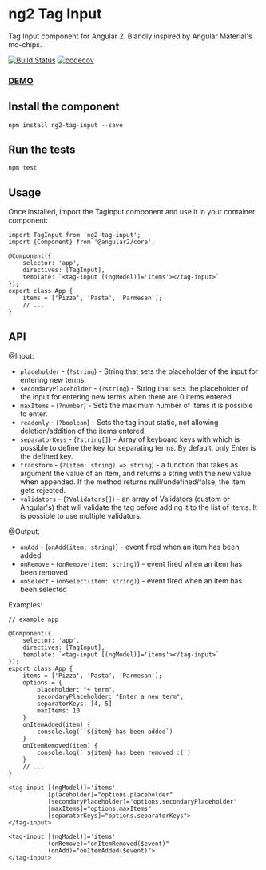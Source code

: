 # ng2 Tag Input
Tag Input component for Angular 2. Blandly inspired by Angular Material's md-chips.

[![Build Status](https://travis-ci.org/Gbuomprisco/ng2-tag-input.svg?branch=develop)](https://travis-ci.org/Gbuomprisco/ng2-tag-input) [![codecov](https://codecov.io/gh/Gbuomprisco/ng2-tag-input/branch/develop/graph/badge.svg)](https://codecov.io/gh/Gbuomprisco/ng2-tag-input)

### [DEMO](https://gbuomprisco.github.io/ng2-tag-input/)

## Install the component

    npm install ng2-tag-input --save
    
## Run the tests

    npm test

## Usage

Once installed, import the TagInput component and use it in your container component:

    import TagInput from 'ng2-tag-input';
    import {Component} from '@angular2/core';

    @Component({
        selector: 'app',
        directives: [TagInput],
        template: `<tag-input [(ngModel)]='items'></tag-input>`
    });
    export class App {
        items = ['Pizza', 'Pasta', 'Parmesan'];
        // ...
    }

## API

@Input:
- `placeholder` - (`?string`) - String that sets the placeholder of the input for entering new terms.
- `secondaryPlaceholder` - (`?string`) - String that sets the placeholder of the input for entering new terms when there are 0 items entered.
- `maxItems` -  (`?number`) - Sets the maximum number of items it is possible to enter.
- `readonly` - (`?boolean`) - Sets the tag input static, not allowing deletion/addition of the items entered.
- `separatorKeys` - (`?string[]`) - Array of keyboard keys with which is possible to define the key for separating terms. By default. only Enter is the defined key.
- `transform` - (`?(item: string) => string`) - a function that takes as argument the value of an item, and returns a string with the new value when appended. If the method returns null/undefined/false, the item gets rejected.
- `validators` - (`?Validators[]`) - an array of Validators (custom or Angular's) that will validate the tag before adding it to the list of items. It is possible to use multiple validators.

@Output:
- `onAdd` - (`onAdd(item: string)`) - event fired when an item has been added
- `onRemove` - (`onRemove(item: string)`) - event fired when an item has been removed
- `onSelect` - (`onSelect(item: string)`) - event fired when an item has been selected

Examples:

    // example app

    @Component({
        selector: 'app',
        directives: [TagInput],
        template: `<tag-input [(ngModel)]='items'></tag-input>`
    });
    export class App {
        items = ['Pizza', 'Pasta', 'Parmesan'];
        options = {
            placeholder: "+ term",
            secondaryPlaceholder: "Enter a new term",
            separatorKeys: [4, 5]
            maxItems: 10
        }
        onItemAdded(item) {
            console.log(``${item} has been added`)
        }
        onItemRemoved(item) {
            console.log(``${item} has been removed :(`)
        }
        // ...
    }

    <tag-input [(ngModel)]='items'
               [placeholder]="options.placeholder"
               [secondaryPlaceholder]="options.secondaryPlaceholder"
               [maxItems]="options.maxItems"
               [separatorKeys]="options.separatorKeys">
    </tag-input>

    <tag-input [(ngModel)]='items'
               (onRemove)="onItemRemoved($event)"
               (onAdd)="onItemAdded($event)">
    </tag-input>

